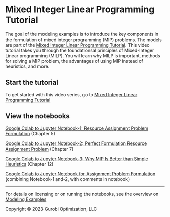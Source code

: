 # Mixed Integer Linear Programming Tutorial

The goal of the modeling examples is to introduce the key components in the formulation of mixed integer programming (MIP) problems.
The models are part of the [Mixed Integer Linear Programming Tutorial](https://www.gurobi.com/resource/tutorial-mixed-integer-linear-programming/).  This video tutorial takes you through the foundationsal principles of Mixed-Integer Linear programming (MILP).  You wil learn why MILP is important, methods for solving a MIP problem, the advantages of using MIP instead of heuristics, and more.

## Start the tutorial

To get started with this video series, go to [Mixed Integer Linear Programming Tutorial](https://www.gurobi.com/resources/chapter-1-why-mixed-integer-programming-mip/)


## View the notebooks

[Google Colab to Jupyter Notebook-1: Resource Assignment Problem Formulation](https://colab.research.google.com/github/Gurobi/modeling-examples/blob/master/milp_tutorial/milp_tutorial_RAP_problem_001.ipynb) (Chapter 5)

[Google Colab to Jupyter Notebook-2: Perfect Formulation Resource Assignment Problem](https://colab.research.google.com/github/Gurobi/modeling-examples/blob/master/milp_tutorial/milp_tutorial_RAP_problem_002.ipynb) (Chapter 7)

[Google Colab to Jupyter Notebook-3: Why MIP Is Better than Simple Heuristics](https://colab.research.google.com/github/Gurobi/modeling-examples/blob/master/milp_tutorial/milp_tutorial_RAP_problem_003.ipynb) (Chapter 12)

[Google Colab to Jupyter Notebook for Assignment Problem Formulation](https://colab.research.google.com/github/Gurobi/modeling-examples/blob/master/milp_tutorial/introduction_to_modeling.ipynb)
(combining Notebook-1 and-2, with comments in notebook)


----
For details on licensing or on running the notebooks, see the overview on [Modeling Examples](../)


Copyright © 2023 Gurobi Optimization, LLC
